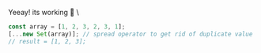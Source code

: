 Yeeay! its working :tada: \\
```javascript
const array = [1, 2, 3, 2, 3, 1];
[...new Set(array)]; // spread operator to get rid of duplicate value
// result = [1, 2, 3];
```
